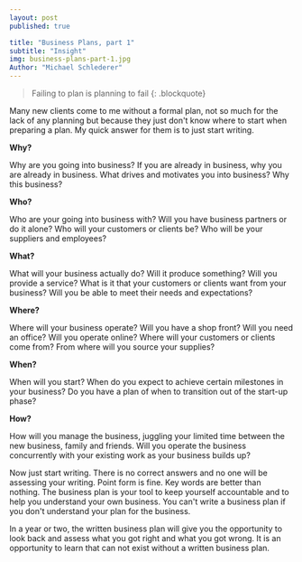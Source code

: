 ```yaml
---
layout: post
published: true

title: "Business Plans, part 1"
subtitle: "Insight"
img: business-plans-part-1.jpg
Author: "Michael Schlederer"
---
```


>Failing to plan is planning to fail
{: .blockquote}

Many new clients come to me without a formal plan, not so much for the lack of any planning but because they just don't know where to start when preparing a plan. My quick answer for them is to just start writing.

**Why?**

Why are you going into business? If you are already in business, why you are already in business. What drives and motivates you into business? Why this business?

**Who?**

Who are your going into business with? Will you have business partners or do it alone? Who will your customers or clients be? Who will be your suppliers and employees?

**What?**

What will your business actually do? Will it produce something? Will you provide a service? What is it that your customers or clients want from your business? Will you be able to meet their needs and expectations?

**Where?**

Where will your business operate? Will you have a shop front? Will you need an office? Will you operate online? Where will your customers or clients come from? From where will you source your supplies?

**When?**

When will you start? When do you expect to achieve certain milestones in your business? Do you have a plan of when to transition out of the start-up phase?

**How?**

How will you manage the business, juggling your limited time between the new business, family and friends. Will you operate the business concurrently with your existing work as your business builds up?

Now just start writing. There is no correct answers and no one will be assessing your writing. Point form is fine. Key words are better than nothing. The business plan is your tool to keep yourself accountable and to help you understand your own business. You can't write a business plan if you don't understand your plan for the business.

In a year or two, the written business plan will give you the opportunity to look back and assess what you got right and what you got wrong. It is an opportunity to learn that can not exist without a written business plan.
